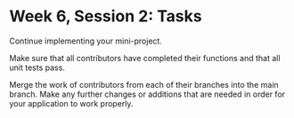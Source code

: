 # Week 6, Session 2: Tasks

Continue implementing your mini-project.

Make sure that all contributors have completed their functions and that
all unit tests pass.

Merge the work of contributors from each of their branches into the main
branch. Make any further changes or additions that are needed in order
for your application to work properly.
